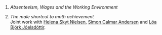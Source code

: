 1. *Absenteeism, Wages and the Working Environment*  

1. *The male shortcut to math achievement*  
Joint work with [Helena Skyt Nielsen](https://pure.au.dk/portal/da/persons/helena-skyt-nielsen(a376b058-2706-47a8-a3a7-75a8f8cd226f).html), [Simon Calmar Andersen](https://pure.au.dk/portal/da/persons/simon-calmar-andersen(09e68d86-ccc9-4ca4-84e6-468333d19362).html) and [Lóa Björk Jóelsdóttir](https://pure.au.dk/portal/da/persons/loa-bjoerk-joelsdottir(c54bc8ee-77a2-4e3f-bd5d-67effd9a19b1).html).